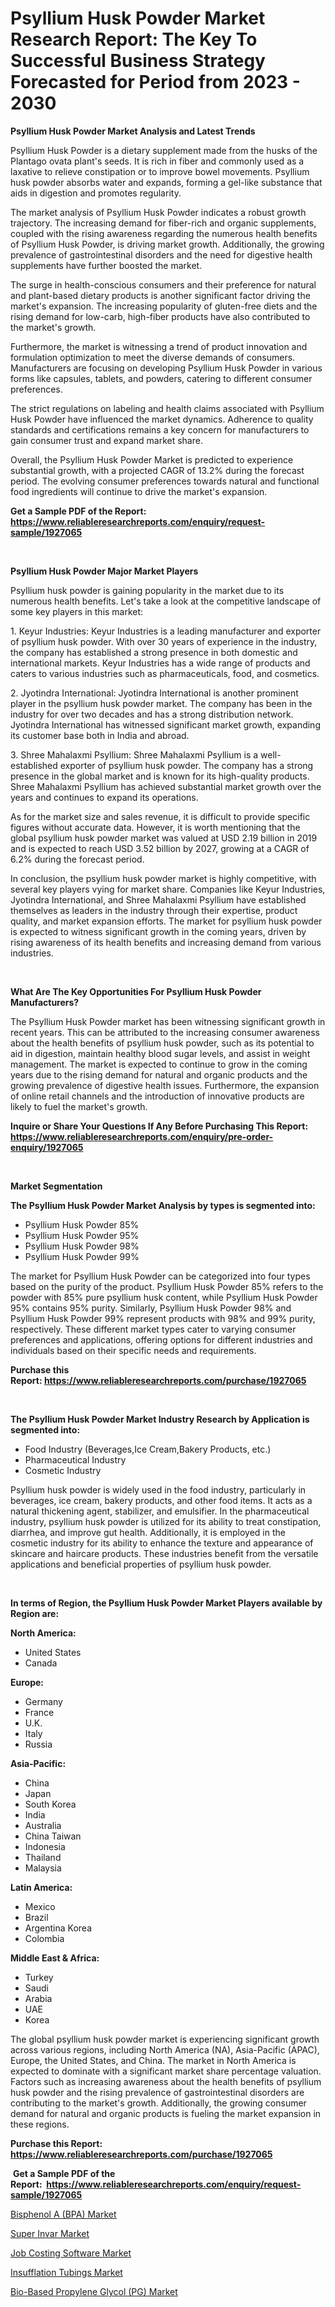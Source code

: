 <p><h1>Psyllium Husk Powder Market Research Report: The Key To Successful Business Strategy Forecasted for Period from 2023 - 2030</h1></p><p><strong>Psyllium Husk Powder Market Analysis and Latest Trends</strong></p>
<p><p>Psyllium Husk Powder is a dietary supplement made from the husks of the Plantago ovata plant's seeds. It is rich in fiber and commonly used as a laxative to relieve constipation or to improve bowel movements. Psyllium husk powder absorbs water and expands, forming a gel-like substance that aids in digestion and promotes regularity.</p><p>The market analysis of Psyllium Husk Powder indicates a robust growth trajectory. The increasing demand for fiber-rich and organic supplements, coupled with the rising awareness regarding the numerous health benefits of Psyllium Husk Powder, is driving market growth. Additionally, the growing prevalence of gastrointestinal disorders and the need for digestive health supplements have further boosted the market.</p><p>The surge in health-conscious consumers and their preference for natural and plant-based dietary products is another significant factor driving the market's expansion. The increasing popularity of gluten-free diets and the rising demand for low-carb, high-fiber products have also contributed to the market's growth.</p><p>Furthermore, the market is witnessing a trend of product innovation and formulation optimization to meet the diverse demands of consumers. Manufacturers are focusing on developing Psyllium Husk Powder in various forms like capsules, tablets, and powders, catering to different consumer preferences.</p><p>The strict regulations on labeling and health claims associated with Psyllium Husk Powder have influenced the market dynamics. Adherence to quality standards and certifications remains a key concern for manufacturers to gain consumer trust and expand market share.</p><p>Overall, the Psyllium Husk Powder Market is predicted to experience substantial growth, with a projected CAGR of 13.2% during the forecast period. The evolving consumer preferences towards natural and functional food ingredients will continue to drive the market's expansion.</p></p>
<p><strong>Get a Sample PDF of the Report:&nbsp; <a href="https://www.reliableresearchreports.com/enquiry/request-sample/1927065">https://www.reliableresearchreports.com/enquiry/request-sample/1927065</a></strong></p>
<p>&nbsp;</p>
<p><strong>Psyllium Husk Powder Major Market Players</strong></p>
<p><p>Psyllium husk powder is gaining popularity in the market due to its numerous health benefits. Let's take a look at the competitive landscape of some key players in this market:</p><p>1. Keyur Industries: Keyur Industries is a leading manufacturer and exporter of psyllium husk powder. With over 30 years of experience in the industry, the company has established a strong presence in both domestic and international markets. Keyur Industries has a wide range of products and caters to various industries such as pharmaceuticals, food, and cosmetics.</p><p>2. Jyotindra International: Jyotindra International is another prominent player in the psyllium husk powder market. The company has been in the industry for over two decades and has a strong distribution network. Jyotindra International has witnessed significant market growth, expanding its customer base both in India and abroad.</p><p>3. Shree Mahalaxmi Psyllium: Shree Mahalaxmi Psyllium is a well-established exporter of psyllium husk powder. The company has a strong presence in the global market and is known for its high-quality products. Shree Mahalaxmi Psyllium has achieved substantial market growth over the years and continues to expand its operations.</p><p>As for the market size and sales revenue, it is difficult to provide specific figures without accurate data. However, it is worth mentioning that the global psyllium husk powder market was valued at USD 2.19 billion in 2019 and is expected to reach USD 3.52 billion by 2027, growing at a CAGR of 6.2% during the forecast period.</p><p>In conclusion, the psyllium husk powder market is highly competitive, with several key players vying for market share. Companies like Keyur Industries, Jyotindra International, and Shree Mahalaxmi Psyllium have established themselves as leaders in the industry through their expertise, product quality, and market expansion efforts. The market for psyllium husk powder is expected to witness significant growth in the coming years, driven by rising awareness of its health benefits and increasing demand from various industries.</p></p>
<p>&nbsp;</p>
<p><strong>What Are The Key Opportunities For Psyllium Husk Powder Manufacturers?</strong></p>
<p><p>The Psyllium Husk Powder market has been witnessing significant growth in recent years. This can be attributed to the increasing consumer awareness about the health benefits of psyllium husk powder, such as its potential to aid in digestion, maintain healthy blood sugar levels, and assist in weight management. The market is expected to continue to grow in the coming years due to the rising demand for natural and organic products and the growing prevalence of digestive health issues. Furthermore, the expansion of online retail channels and the introduction of innovative products are likely to fuel the market's growth.</p></p>
<p><strong>Inquire or Share Your Questions If Any Before Purchasing This Report: <a href="https://www.reliableresearchreports.com/enquiry/pre-order-enquiry/1927065">https://www.reliableresearchreports.com/enquiry/pre-order-enquiry/1927065</a></strong></p>
<p>&nbsp;</p>
<p><strong>Market Segmentation</strong></p>
<p><strong>The Psyllium Husk Powder Market Analysis by types is segmented into:</strong></p>
<p><ul><li>Psyllium Husk Powder 85%</li><li>Psyllium Husk Powder 95%</li><li>Psyllium Husk Powder 98%</li><li>Psyllium Husk Powder 99%</li></ul></p>
<p><p>The market for Psyllium Husk Powder can be categorized into four types based on the purity of the product. Psyllium Husk Powder 85% refers to the powder with 85% pure psyllium husk content, while Psyllium Husk Powder 95% contains 95% purity. Similarly, Psyllium Husk Powder 98% and Psyllium Husk Powder 99% represent products with 98% and 99% purity, respectively. These different market types cater to varying consumer preferences and applications, offering options for different industries and individuals based on their specific needs and requirements.</p></p>
<p><strong>Purchase this Report:&nbsp;<a href="https://www.reliableresearchreports.com/purchase/1927065">https://www.reliableresearchreports.com/purchase/1927065</a></strong></p>
<p>&nbsp;</p>
<p><strong>The Psyllium Husk Powder Market Industry Research by Application is segmented into:</strong></p>
<p><ul><li>Food Industry (Beverages,Ice Cream,Bakery Products, etc.)</li><li>Pharmaceutical Industry</li><li>Cosmetic Industry</li></ul></p>
<p><p>Psyllium husk powder is widely used in the food industry, particularly in beverages, ice cream, bakery products, and other food items. It acts as a natural thickening agent, stabilizer, and emulsifier. In the pharmaceutical industry, psyllium husk powder is utilized for its ability to treat constipation, diarrhea, and improve gut health. Additionally, it is employed in the cosmetic industry for its ability to enhance the texture and appearance of skincare and haircare products. These industries benefit from the versatile applications and beneficial properties of psyllium husk powder.</p></p>
<p>&nbsp;</p>
<p><strong>In terms of Region, the Psyllium Husk Powder Market Players available by Region are:</strong></p>
<p>
    <p> <strong> North America: </strong>
        <ul>
            <li>United States</li>
            <li>Canada</li>
        </ul>
        </p> 
    <p> <strong> Europe: </strong>
        <ul>
            <li>Germany</li>
            <li>France</li>
            <li>U.K.</li>
            <li>Italy</li>
            <li>Russia</li>
        </ul>
        </p> 
    <p> <strong> Asia-Pacific: </strong>
        <ul>
            <li>China</li>
            <li>Japan</li>
            <li>South Korea</li>
            <li>India</li>
            <li>Australia</li>
            <li>China Taiwan</li>
            <li>Indonesia</li>
            <li>Thailand</li>
            <li>Malaysia</li>
        </ul>
        </p> 
    <p> <strong> Latin America: </strong>
        <ul>
            <li>Mexico</li>
            <li>Brazil</li>
            <li>Argentina Korea</li>
            <li>Colombia</li>
        </ul>
        </p> 
    <p> <strong> Middle East & Africa: </strong>
        <ul>
            <li>Turkey</li>
            <li>Saudi</li>
            <li>Arabia</li>
            <li>UAE</li>
            <li>Korea</li>
        </ul>
    </p>
    </p>
<p><p>The global psyllium husk powder market is experiencing significant growth across various regions, including North America (NA), Asia-Pacific (APAC), Europe, the United States, and China. The market in North America is expected to dominate with a significant market share percentage valuation. Factors such as increasing awareness about the health benefits of psyllium husk powder and the rising prevalence of gastrointestinal disorders are contributing to the market's growth. Additionally, the growing consumer demand for natural and organic products is fueling the market expansion in these regions.</p></p>
<p><strong>Purchase this Report: <a href="https://www.reliableresearchreports.com/purchase/1927065">https://www.reliableresearchreports.com/purchase/1927065</a></strong></p>
<p>&nbsp;<strong>Get a Sample PDF of the Report:&nbsp;&nbsp;<a href="https://www.reliableresearchreports.com/enquiry/request-sample/1927065">https://www.reliableresearchreports.com/enquiry/request-sample/1927065</a></strong></p>
<p><strong></strong></p>
<p><p><a href="https://www.linkedin.com/pulse/bisphenol-bpa-market-research-report-unlocks-analysis-financial-xvq6f/">Bisphenol A (BPA) Market</a></p><p><a href="https://medium.com/@rameshramurp23/super-invar-market-insights-into-market-cagr-market-trends-and-growth-strategies-4e9928c45b64">Super Invar Market</a></p><p><a href="https://github.com/aliciawhite5576/Market-Research-Report-List-1/blob/main/job-costing-software-market.md">Job Costing Software Market</a></p><p><a href="https://github.com/provorikovar/Market-Research-Report-List-1/blob/main/insufflation-tubings-market.md">Insufflation Tubings Market</a></p><p><a href="https://www.linkedin.com/pulse/bio-based-propylene-glycol-pg-market-challenges-w3fnf/">Bio-Based Propylene Glycol (PG) Market</a></p></p>